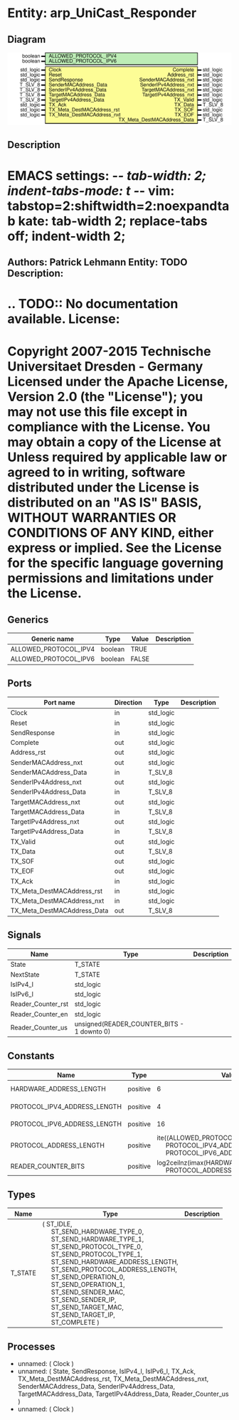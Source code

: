 # Entity: arp_UniCast_Responder

## Diagram

![Diagram](arp_UniCast_Responder.svg "Diagram")
## Description

EMACS settings: -*-  tab-width: 2; indent-tabs-mode: t -*-
vim: tabstop=2:shiftwidth=2:noexpandtab
kate: tab-width 2; replace-tabs off; indent-width 2;
=============================================================================
Authors:				 	Patrick Lehmann
Entity:				 	TODO
Description:
-------------------------------------
.. TODO:: No documentation available.
License:
=============================================================================
Copyright 2007-2015 Technische Universitaet Dresden - Germany
Licensed under the Apache License, Version 2.0 (the "License");
you may not use this file except in compliance with the License.
You may obtain a copy of the License at
Unless required by applicable law or agreed to in writing, software
distributed under the License is distributed on an "AS IS" BASIS,
WITHOUT WARRANTIES OR CONDITIONS OF ANY KIND, either express or implied.
See the License for the specific language governing permissions and
limitations under the License.
=============================================================================
## Generics

| Generic name          | Type    | Value | Description |
| --------------------- | ------- | ----- | ----------- |
| ALLOWED_PROTOCOL_IPV4 | boolean | TRUE  |             |
| ALLOWED_PROTOCOL_IPV6 | boolean | FALSE |             |
## Ports

| Port name                   | Direction | Type      | Description |
| --------------------------- | --------- | --------- | ----------- |
| Clock                       | in        | std_logic |             |
| Reset                       | in        | std_logic |             |
| SendResponse                | in        | std_logic |             |
| Complete                    | out       | std_logic |             |
| Address_rst                 | out       | std_logic |             |
| SenderMACAddress_nxt        | out       | std_logic |             |
| SenderMACAddress_Data       | in        | T_SLV_8   |             |
| SenderIPv4Address_nxt       | out       | std_logic |             |
| SenderIPv4Address_Data      | in        | T_SLV_8   |             |
| TargetMACAddress_nxt        | out       | std_logic |             |
| TargetMACAddress_Data       | in        | T_SLV_8   |             |
| TargetIPv4Address_nxt       | out       | std_logic |             |
| TargetIPv4Address_Data      | in        | T_SLV_8   |             |
| TX_Valid                    | out       | std_logic |             |
| TX_Data                     | out       | T_SLV_8   |             |
| TX_SOF                      | out       | std_logic |             |
| TX_EOF                      | out       | std_logic |             |
| TX_Ack                      | in        | std_logic |             |
| TX_Meta_DestMACAddress_rst  | in        | std_logic |             |
| TX_Meta_DestMACAddress_nxt  | in        | std_logic |             |
| TX_Meta_DestMACAddress_Data | out       | T_SLV_8   |             |
## Signals

| Name               | Type                                       | Description |
| ------------------ | ------------------------------------------ | ----------- |
| State              | T_STATE                                    |             |
| NextState          | T_STATE                                    |             |
| IsIPv4_l           | std_logic                                  |             |
| IsIPv6_l           | std_logic                                  |             |
| Reader_Counter_rst | std_logic                                  |             |
| Reader_Counter_en  | std_logic                                  |             |
| Reader_Counter_us  | unsigned(READER_COUNTER_BITS - 1 downto 0) |             |
## Constants

| Name                         | Type     | Value                                                                                                                                                                     | Description                       |
| ---------------------------- | -------- | ------------------------------------------------------------------------------------------------------------------------------------------------------------------------- | --------------------------------- |
| HARDWARE_ADDRESS_LENGTH      | positive |  6                                                                                                                                                                        | MAC -> 6 bytes                    |
| PROTOCOL_IPV4_ADDRESS_LENGTH | positive |  4                                                                                                                                                                        | IPv4 -> 4 bytes                   |
| PROTOCOL_IPV6_ADDRESS_LENGTH | positive |  16                                                                                                                                                                       | IPv6 -> 16 bytes                  |
| PROTOCOL_ADDRESS_LENGTH      | positive |  ite((ALLOWED_PROTOCOL_IPV6 = FALSE),<br><span style="padding-left:20px"> PROTOCOL_IPV4_ADDRESS_LENGTH,<br><span style="padding-left:20px"> PROTOCOL_IPV6_ADDRESS_LENGTH) | IPv4 -> 4 bytes; IPv6 -> 16 bytes |
| READER_COUNTER_BITS          | positive |  log2ceilnz(imax(HARDWARE_ADDRESS_LENGTH,<br><span style="padding-left:20px"> PROTOCOL_ADDRESS_LENGTH))                                                                   |                                   |
## Types

| Name    | Type                                                                                                                                                                                                                                                                                                                                                                                                                                                                                                                                                                                                                                                                                                                                                                                                                | Description |
| ------- | ------------------------------------------------------------------------------------------------------------------------------------------------------------------------------------------------------------------------------------------------------------------------------------------------------------------------------------------------------------------------------------------------------------------------------------------------------------------------------------------------------------------------------------------------------------------------------------------------------------------------------------------------------------------------------------------------------------------------------------------------------------------------------------------------------------------- | ----------- |
| T_STATE | ( ST_IDLE,<br><span style="padding-left:20px"> ST_SEND_HARDWARE_TYPE_0,<br><span style="padding-left:20px">	ST_SEND_HARDWARE_TYPE_1,<br><span style="padding-left:20px"> ST_SEND_PROTOCOL_TYPE_0,<br><span style="padding-left:20px">	ST_SEND_PROTOCOL_TYPE_1,<br><span style="padding-left:20px"> ST_SEND_HARDWARE_ADDRESS_LENGTH,<br><span style="padding-left:20px"> ST_SEND_PROTOCOL_ADDRESS_LENGTH,<br><span style="padding-left:20px"> ST_SEND_OPERATION_0,<br><span style="padding-left:20px">			ST_SEND_OPERATION_1,<br><span style="padding-left:20px"> ST_SEND_SENDER_MAC,<br><span style="padding-left:20px">				ST_SEND_SENDER_IP,<br><span style="padding-left:20px"> ST_SEND_TARGET_MAC,<br><span style="padding-left:20px">				ST_SEND_TARGET_IP,<br><span style="padding-left:20px"> ST_COMPLETE )  |             |
## Processes
- unnamed: ( Clock )
- unnamed: ( State,
					SendResponse,
					IsIPv4_l, IsIPv6_l,
					TX_Ack, TX_Meta_DestMACAddress_rst, TX_Meta_DestMACAddress_nxt,
					SenderMACAddress_Data, SenderIPv4Address_Data, TargetMACAddress_Data, TargetIPv4Address_Data,
					Reader_Counter_us )
- unnamed: ( Clock )

